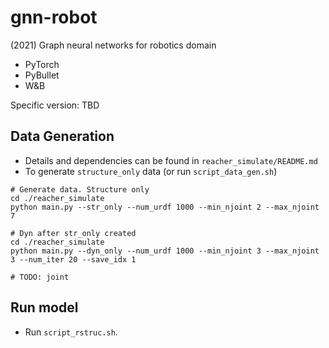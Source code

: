# gnn-robot
(2021) Graph neural networks for robotics domain


- PyTorch
- PyBullet
- W&B

Specific version: TBD


## Data Generation 
- Details and dependencies can be found in `reacher_simulate/README.md`
- To generate `structure_only` data (or run `script_data_gen.sh`)
```
# Generate data. Structure only
cd ./reacher_simulate
python main.py --str_only --num_urdf 1000 --min_njoint 2 --max_njoint 7

# Dyn after str_only created
cd ./reacher_simulate
python main.py --dyn_only --num_urdf 1000 --min_njoint 3 --max_njoint 3 --num_iter 20 --save_idx 1

# TODO: joint
```

## Run model
- Run `script_rstruc.sh`.
